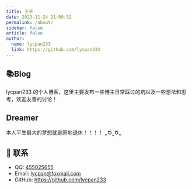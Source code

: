 ```yaml
---
title: 关于
date: 2023-11-24 21:00:52
permalink: /about/
sidebar: false
article: false
author: 
  name: lycpan233
  link: https://github.com/lycpan233
---
```


## 📚Blog
lycpan233 的个人博客，这里主要发布一些博主日常踩过的坑以及一些想法和思考，欢迎友善的讨论！

## Dreamer
本人平生最大的梦想就是原地退休！！！！ ,,Ծ‸Ծ,,

## :email: 联系

- QQ: <a href="tencent://message/?uin=455025655&Site=qq&Menu=yes" class="qq">455025655</a>
- Email:  <a href="mailto:lycpan@foxmail.com">lycpan@foxmail.com</a>
- GitHub: <https://github.com/lycpan233>
